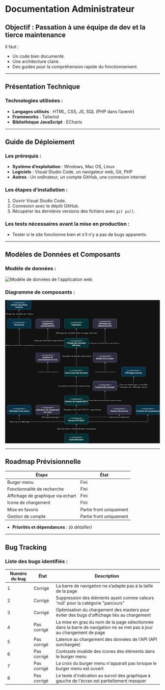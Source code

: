 # Documentation Administrateur

## Objectif : Passation à une équipe de dev et la tierce maintenance
Il faut :
- Un code bien documenté.
- Une architecture claire.
- Des guides pour la compréhension rapide du fonctionnement.

---

## Présentation Technique
### Technologies utilisées :
- **Langages utilisés** : HTML, CSS, JS, SQL (PHP dans l’avenir)
- **Frameworks** : Tailwind
- **Bibliothèque JavaScript** : ECharts

---

## Guide de Déploiement
### Les prérequis :
- **Système d’exploitation** : Windows, Mac OS, Linux
- **Logiciels** : Visual Studio Code, un navigateur web, Git, PHP
- **Autres** : Un ordinateur, un compte GitHub, une connexion internet

### Les étapes d’installation :
1. Ouvrir Visual Studio Code.
2. Connexion avec le dépôt GitHub.
3. Récupérer les dernières versions des fichiers avec `git pull`.

### Les tests nécessaires avant la mise en production :
- Tester si le site fonctionne bien et s’il n’y a pas de bugs apparents.

---

## Modèles de Données et Composants
### Modèle de données :
![Modèle de données de l'application web](./documentation/modele_de_données.png "Modèle de données de l'application web")

### Diagramme de composants :
![Diagramme de composant de l'application web](./documentation/diagramme_de_composants.png "Diagramme de composant de l'application web")

---

## Roadmap Prévisionnelle
| Étape                   | État                  |
|-------------------------|-----------------------|
| Burger menu             | Fini                  |
| Fonctionnalité de recherche | Fini              |
| Affichage de graphique via echart  | Fini       |
| Icone de chargement     | Fini                  |
| Mise en favoris         | Partie front uniquement |
| Gestion de compte       | Partie front uniquement |

- **Priorités et dépendances** : *(à détailler)*

---

## Bug Tracking
### Liste des bugs identifiés :
| Numéro du bug | État           | Description                              |
|---------------|----------------|------------------------------------------|
| 1             | Corrigé        | La barre de navigation ne s’adapte pas à la taille de la page |
| 2             | Corrigé        | Suppression des éléments ayant comme valeurs 'null' pour la catégorie "parcours"|
| 3             | Corrigé        | Optimisation du chargement des masters pour éviter des bugs d'affichage liés au chargement|
| 4             | Pas corrigé    | La mise en gras du nom de la page sélectionnée dans la barre de navigation ne se met pas à jour au changement de page |
| 5             | Pas corrigé    | Latence au chargement des données de l'API (API surchargée) |
| 6             | Pas corrigé    | Contraste invalide des icones des éléments dans le burger menu |
| 7             | Pas corrigé    | La croix du burger menu n'apparait pas lorsque le burger menu est ouvert |
| 8             | Pas corrigé    | Le texte d'indication au survol des graphique à gauche de l'écran est partiellement masquer|
